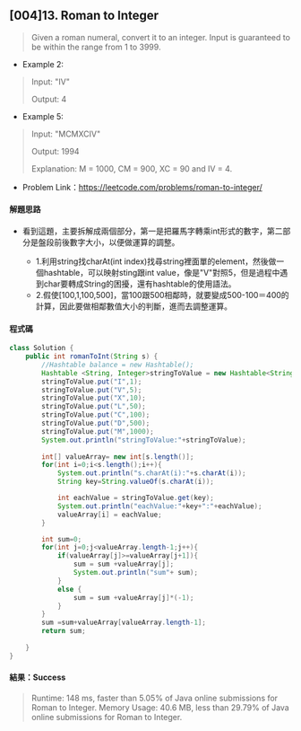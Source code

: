 ## [004]13. Roman to Integer

> Given a roman numeral, convert it to an integer. Input is guaranteed to be within the range from 1 to 3999.

- Example 2:

>Input: "IV"
>
>Output: 4

- Example 5:
>Input: "MCMXCIV"
>
>Output: 1994
>
>Explanation: M = 1000, CM = 900, XC = 90 and IV = 4.

- Problem Link：https://leetcode.com/problems/roman-to-integer/

#### 解題思路

- 看到這題，主要拆解成兩個部分，第一是把羅馬字轉乘int形式的數字，第二部分是盤段前後數字大小，以便做運算的調整。

    - 1.利用string找charAt(int index)找尋string裡面單的element，然後做一個hashtable，可以映射sting跟int value，像是"V"對照5，但是過程中遇到char要轉成String的困擾，還有hashtable的使用語法。
    - 2.假使[100,1,100,500]，當100跟500相鄰時，就要變成500-100＝400的計算，因此要做相鄰數值大小的判斷，進而去調整運算。
    
#### 程式碼


```java
class Solution {
    public int romanToInt(String s) {
        //Hashtable balance = new Hashtable();
        Hashtable <String, Integer>stringToValue = new Hashtable<String, Integer>();
        stringToValue.put("I",1);
        stringToValue.put("V",5);
        stringToValue.put("X",10);
        stringToValue.put("L",50);
        stringToValue.put("C",100);
        stringToValue.put("D",500);
        stringToValue.put("M",1000);
        System.out.println("stringToValue:"+stringToValue);
        
        int[] valueArray= new int[s.length()];
        for(int i=0;i<s.length();i++){
            System.out.println("s.charAt(i):"+s.charAt(i));
            String key=String.valueOf(s.charAt(i));  

            int eachValue = stringToValue.get(key);
            System.out.println("eachValue:"+key+":"+eachValue);
            valueArray[i] = eachValue;
        }

        int sum=0;
        for(int j=0;j<valueArray.length-1;j++){
            if(valueArray[j]>=valueArray[j+1]){
                sum = sum +valueArray[j];
                System.out.println("sum"+ sum);
            }
            else {
                sum = sum +valueArray[j]*(-1);
            }
        }
        sum =sum+valueArray[valueArray.length-1];
        return sum;
       
    }
}
```

#### 結果：Success
>Runtime: 148 ms, faster than 5.05% of Java online submissions for Roman to Integer.
Memory Usage: 40.6 MB, less than 29.79% of Java online submissions for Roman to Integer.

